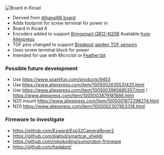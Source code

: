 ![Board in Kicad](https://github.com/rosmo-robot/micro-bot/blob/master/Hardware/V2.11/v2.11.png)

* Derived from [@hansj66 board](https://github.com/rosmo-robot/micro-bot)
* Adds footprint for screw terminal for power in
* Board in Kicad 6
* Encoders added to support [Bringsmart GB12-N20B](http://www.bringsmart.com/pd.jsp?id=154) Available [from Aliexpress](https://www.aliexpress.com/item/1005002307903318.html)
* TOF pins changed to support [Breakout garden TOF sensors](https://shop.pimoroni.com/collections/breakout-garden?q=tof)
* Uses screw terminal block for power
* Intended for use with Micro:bit or [Feather:bit](https://github.com/rosmo-robot/Feather-Bit/tree/main/v1)

### Possible future development

* Use https://www.sparkfun.com/products/9453
* Use https://www.aliexpress.com/item/1005002635531425.html
* Use https://www.aliexpress.com/item/1005003985685357.html / https://www.aliexpress.com/item/1005003879181886.html
* N20 mount https://www.aliexpress.com/item/1005001872298274.html
* N20 https://www.aliexpress.com/item/1005002307903318.html

### Firmware to investigate

- https://github.com/Ezward/Esp32CameraRover2
- https://github.com/platisd/smartcar_shield/
- https://github.com/robokoding/sumorobot-firmware
- https://github.com/hadabot/
